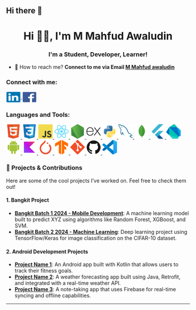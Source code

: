 ## Hi there 👋
<h1 align="center">Hi 👋🏻, I'm M Mahfud Awaludin</h1>
<h3 align="center">I'm a Student, Developer, Learner!</h3>

<!-- - 💼 I’m currently working on [The Simon Game](https://github.com/Devesh-19/The-Simon-Game) -->

- 📧 How to reach me? **Connect to me via Email [M Mahfud awaludin](mailto:mahfudawaludin.009@gmail.com)**


<p align="left">
<h3 align="left">Connect with me:</h3>
<a href="https://www.linkedin.com/in/mahfudlawaludin26/" target="blank"><img align="center" src="https://raw.githubusercontent.com/devicons/devicon/master/icons/linkedin/linkedin-original.svg" alt="M Mahfud Awaludin" height="30" width="40" /> </a>
<a href="https://web.facebook.com/ipu.ipu.1/" target="blank"><img align="center" src="https://raw.githubusercontent.com/devicons/devicon/master/icons/facebook/facebook-original.svg" alt="M Mahfud Awaludin" height="30" width="40" /> </a>
<!--<a href="https://www.instagram.com/mahfudawaludin/" target="blank"><img align="center" src="https://image.flaticon.com/icons/png/128/1384/1384063.png" alt="buck.sh0t" height="30" width="40" /> </a>-->
</p>

<h3 align="left">Languages and Tools:</h3>
<p align="left">  

<!-- Front-End -->
<a href="https://developer.mozilla.org/en-US/docs/Web/HTML" target="_blank">
    <code><img src="https://raw.githubusercontent.com/devicons/devicon/master/icons/html5/html5-original.svg" alt="HTML5" width="40" height="40"/></code>
</a>
<a href="https://developer.mozilla.org/en-US/docs/Web/CSS" target="_blank">
    <code><img src="https://raw.githubusercontent.com/devicons/devicon/master/icons/css3/css3-original.svg" alt="CSS3" width="40" height="40"/></code>
</a>
<a href="https://developer.mozilla.org/en-US/docs/Web/JavaScript" target="_blank">
    <code><img src="https://raw.githubusercontent.com/devicons/devicon/master/icons/javascript/javascript-original.svg" alt="JavaScript" width="40" height="40"/></code>
</a>
<a href="https://reactjs.org/" target="_blank">
    <code><img src="https://raw.githubusercontent.com/devicons/devicon/master/icons/react/react-original.svg" alt="React" width="40" height="40"/></code>
</a>

<!-- Back-End -->
<a href="https://nodejs.org/" target="_blank">
    <code><img src="https://raw.githubusercontent.com/devicons/devicon/master/icons/nodejs/nodejs-original.svg" alt="Node.js" width="40" height="40"/></code>
</a>
<a href="https://expressjs.com/" target="_blank">
    <code><img src="https://raw.githubusercontent.com/devicons/devicon/master/icons/express/express-original.svg" alt="Express.js" width="40" height="40"/></code>
</a>
<a href="https://www.python.org/" target="_blank">
    <code><img src="https://raw.githubusercontent.com/devicons/devicon/master/icons/python/python-original.svg" alt="Python" width="40" height="40"/></code>
</a>
<a href="https://www.mysql.com/" target="_blank">
    <code><img src="https://raw.githubusercontent.com/devicons/devicon/master/icons/mysql/mysql-original.svg" alt="MySQL" width="40" height="40"/></code>
</a>
<a href="https://www.mongodb.com/" target="_blank">
    <code><img src="https://raw.githubusercontent.com/devicons/devicon/master/icons/mongodb/mongodb-original.svg" alt="MongoDB" width="40" height="40"/></code>
</a>

<!-- Mobile / Multi-Platform -->
<a href="https://flutter.dev/" target="_blank">
    <code><img src="https://raw.githubusercontent.com/devicons/devicon/master/icons/flutter/flutter-original.svg" alt="Flutter" width="40" height="40"/></code>
</a>
<a href="https://dart.dev/" target="_blank">
    <code><img src="https://raw.githubusercontent.com/devicons/devicon/master/icons/dart/dart-original.svg" alt="Dart" width="40" height="40"/></code>
</a>
<a href="https://developer.android.com/" target="_blank">
    <code><img src="https://raw.githubusercontent.com/devicons/devicon/master/icons/android/android-original.svg" alt="Android" width="40" height="40"/></code>
</a>
<a href="https://kotlinlang.org/" target="_blank">
    <code><img src="https://raw.githubusercontent.com/devicons/devicon/master/icons/kotlin/kotlin-original.svg" alt="Kotlin" width="40" height="40"/></code>
</a>

<!-- Machine Learning / AI -->
<a href="https://pytorch.org/" target="_blank">
    <code><img src="https://raw.githubusercontent.com/devicons/devicon/master/icons/pytorch/pytorch-original.svg" alt="PyTorch" width="40" height="40"/></code>
</a>
<a href="https://www.tensorflow.org/" target="_blank">
    <code><img src="https://raw.githubusercontent.com/devicons/devicon/master/icons/tensorflow/tensorflow-original.svg" alt="TensorFlow" width="40" height="40"/></code>
</a>


<!-- Tools -->
<a href="https://git-scm.com/" target="_blank">
    <code><img src="https://raw.githubusercontent.com/devicons/devicon/master/icons/git/git-original.svg" alt="Git" width="40" height="40"/></code>
</a>
<a href="https://github.com/" target="_blank">
    <code><img src="https://raw.githubusercontent.com/devicons/devicon/master/icons/github/github-original.svg" alt="GitHub" width="40" height="40"/></code>
</a>
<a href="https://code.visualstudio.com/" target="_blank">
    <code><img src="https://raw.githubusercontent.com/devicons/devicon/master/icons/vscode/vscode-original.svg" alt="VS Code" width="40" height="40"/></code>
</a>

</p>


### 🚀 Projects & Contributions

Here are some of the cool projects I’ve worked on. Feel free to check them out!

#### 1. **Bangkit Project**
- **[Bangkit Batch 1 2024 - Mobile Development](https://github.com/M-Mahfudl-Awaludin/Bangkit-Batch1-2024-Mobile-Development-Android-)**: A machine learning model built to predict XYZ using algorithms like Random Forest, XGBoost, and SVM.
- **[Bangkit Batch 2 2024 - Machine Learning](https://github.com/M-Mahfudl-Awaludin/Bangkit-Batch-2-2024-Machine-Learning-Android)**: Deep learning project using TensorFlow/Keras for image classification on the CIFAR-10 dataset.


#### 2. **Android Development Projects**
- **[Project Name 1](#)**: An Android app built with Kotlin that allows users to track their fitness goals.
- **[Project Name 2](#)**: A weather forecasting app built using Java, Retrofit, and integrated with a real-time weather API.
- **[Project Name 3](#)**: A note-taking app that uses Firebase for real-time syncing and offline capabilities.

---
